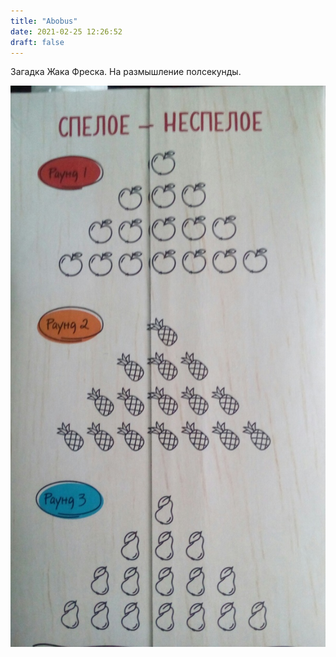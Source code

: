 ```yaml
---
title: "Abobus"
date: 2021-02-25 12:26:52
draft: false
---
```


Загадка Жака Фреска. На размышление полсекунды.

![](/img/vk/L7Jg1hM7JqU.jpg)
